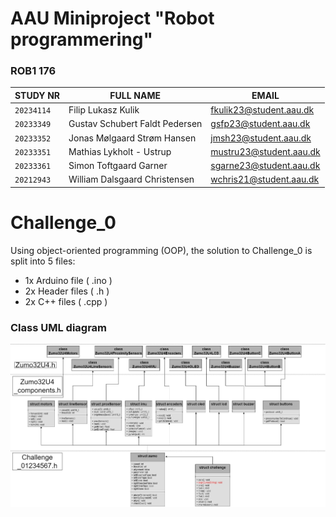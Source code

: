 # AAU Miniproject "Robot programmering"
### ROB1 176 
| **STUDY NR**      | **FULL NAME**                   | **EMAIL**                 |
| ----------------- | ------------------------------- | ------------------------- |
| `20234114`        | Filip Lukasz Kulik              |  fkulik23@student.aau.dk  |
| `20233349`        | Gustav Schubert Faldt Pedersen  |  gsfp23@student.aau.dk    |
| `20233352`        | Jonas Mølgaard Strøm Hansen     |  jmsh23@student.aau.dk    |
| `20233351`        | Mathias Lykholt - Ustrup        |  mustru23@student.aau.dk  |
| `20233361`        | Simon Toftgaard Garner          |  sgarne23@student.aau.dk  |
| `20212943`        | William Dalsgaard Christensen   |  wchris21@student.aau.dk  |

# Challenge_0
Using object-oriented programming (OOP), the solution to Challenge_0 is split into 5 files:
+ 1x Arduino file ( .ino )
+ 2x Header files ( .h )
+ 2x C++ files ( .cpp )

### Class UML diagram
![image](media/Challenge_0.jpg)

